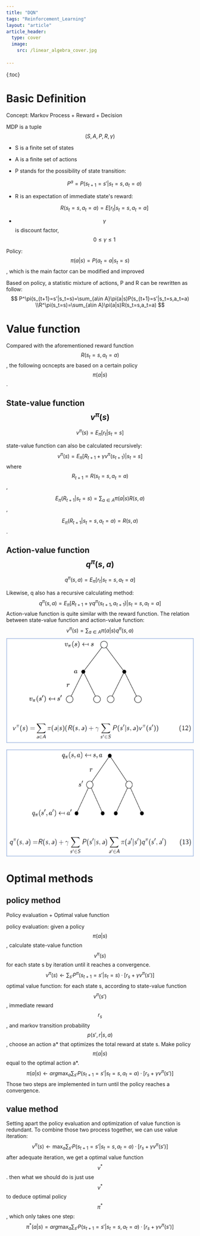 ```yaml
---
title: "DQN"
tags: "Reinforcement_Learning"
layout: "article"
article_header:
  type: cover
  image:
    src: /linear_algebra_cover.jpg

---
```


{:toc}

# Basic Definition

Concept: Markov Process + Reward + Decision

MDP is a tuple $$(S,A,P,R,\gamma)$$

- S is a finite set of states

- A is a finite set of actions

- P stands for the possibility of state transition: 

  $$P^a=P(s_{t+1}=s'|s_t=s,a_t=a)$$

- R is an expectation of immediate state's reward: 

  $$R(s_t=s,a_t=a)=E[r_t|s_t=s,a_t=a]$$

- $$\gamma$$ is discount factor, $$0\le\gamma\le1$$

Policy: $$\pi(a|s)=P(a_t=a|s_t=s)$$, which is the main factor can be modified and improved

Based on policy, a statistic mixture of actions, P and R can be rewritten as follow:
$$
P^\pi(s_{t+1}=s'|s_t=s)=\sum_{a\in A}\pi(a|s)P(s_{t+1}=s'|s_t=s,a_t=a)
\\R^\pi(s_t=s)=\sum_{a\in A}\pi(a|s)R(s_t=s,a_t=a)
$$

# Value function

Compared with the aforementioned reward function $$R(s_t=s,a_t=a)$$, the following ocncepts are based on a certain policy $$\pi(a|s)$$.

## State-value function  $$v^\pi(s)$$

$$
v^\pi(s)=E_\pi[r_t|s_t=s]
$$

state-value function can also be calculated recursively:
$$
v^\pi(s)=E_\pi[R_{t+1}+\gamma v^\pi(s_{t+1})|s_t=s]
$$
where $$R_{t+1}=R(s_t=s,a_t=a)$$,

$$E_\pi(R_{t+1}|s_t=s)=\sum_{a\in A}\pi(a|s)R(s,a)$$,

$$E_\pi(R_{t+1}|s_t=s,a_t=a)=R(s,a)$$.

## Action-value function  $$q^\pi(s,a)$$

$$
q^\pi(s,a)=E_\pi[r_t|s_t=s,a_t=a]
$$

Likewise, q also has a recursive calculating method:
$$
q^\pi(s,a)=E_\pi[R_{t+1}+\gamma q^\pi(s_{t+1},a_{t+1})|s_t=s,a_t=a]
$$
Action-value function is quite similar with the reward function. The relation between state-value function and action-value function:
$$
v^\pi(s)=\sum_{a\in A}\pi(a|s)q^\pi(s,a)
$$
![](../../MDP1.png)

![MDP2](../../MDP2.png)

# Optimal methods

## policy method

Policy evaluation + Optimal value function

policy evaluation: given a policy $$\pi(a|s)$$, calculate state-value function $$v^\pi(s)$$ for each state s by iteration until it reaches a convergence.
$$
v^\pi(s)\leftarrow\sum_{s'}P^\pi(s_{t+1}=s'|s_t=s)·[r_s+\gamma v^\pi(s')]
$$
optimal value function: for each state s, according to state-value function $$v^\pi(s')$$ , immediate reward $$r_s$$, and markov transition probability $$p(s',r|s,a)$$, choose an action a* that optimizes the total reward at state s. Make policy $$\pi(a|s)$$ equal to the optimal action a*.
$$
\pi(a|s)\leftarrow arg\max_a\sum_{s'}P(s_{t+1}=s'|s_t=s,a_t=a)·[r_s+\gamma v^\pi(s')]
$$
Those two steps are implemented in turn until the policy reaches a convergence.

## value method

Setting apart the policy evaluation and optimization of value function is redundant. To combine those two process together, we can use value iteration:
$$
v^\pi(s)\leftarrow\max_a\sum_{s'}P(s_{t+1}=s'|s_t=s,a_t=a)·[r_s+\gamma v^\pi(s')]
$$
after adequate iteration, we get a optimal value function $$v^*$$. then what we should do is just use $$v^*$$ to deduce optimal policy $$\pi^*$$, which only takes one step:
$$
\pi^*(a|s)=arg\max_a\sum_{s'}P(s_{t+1}=s'|s_t=s,a_t=a)·[r_s+\gamma v^\pi(s')]
$$
